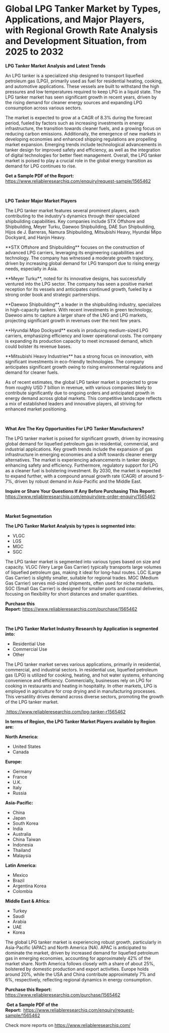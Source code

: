 <p><h1>Global LPG Tanker Market by Types, Applications, and Major Players, with Regional Growth Rate Analysis and Development Situation, from 2025 to 2032</h1></p><p><strong>LPG Tanker Market Analysis and Latest Trends</strong></p>
<p><p>An LPG tanker is a specialized ship designed to transport liquefied petroleum gas (LPG), primarily used as fuel for residential heating, cooking, and automotive applications. These vessels are built to withstand the high pressures and low temperatures required to keep LPG in a liquid state. The LPG tanker market has seen significant growth in recent years, driven by the rising demand for cleaner energy sources and expanding LPG consumption across various sectors.</p><p>The market is expected to grow at a CAGR of 8.3% during the forecast period, fueled by factors such as increasing investments in energy infrastructure, the transition towards cleaner fuels, and a growing focus on reducing carbon emissions. Additionally, the emergence of new markets in developing economies and enhanced shipping regulations are propelling market expansion. Emerging trends include technological advancements in tanker design for improved safety and efficiency, as well as the integration of digital technologies for better fleet management. Overall, the LPG tanker market is poised to play a crucial role in the global energy transition as demand for LPG continues to rise.</p></p>
<p><strong>Get a Sample PDF of the Report:&nbsp;</strong> <a href="https://www.reliableresearchiq.com/enquiry/request-sample/1565462?utm_campaign=2886&utm_medium=2&utm_source=Github&utm_content=ia&utm_term=30032025&utm_id=lpg-tanker">https://www.reliableresearchiq.com/enquiry/request-sample/1565462</a></p>
<p>&nbsp;</p>
<p><strong>LPG Tanker Major Market Players</strong></p>
<p><p>The LPG tanker market features several prominent players, each contributing to the industry's dynamics through their specialized shipbuilding capabilities. Key companies include STX Offshore and Shipbuilding, Meyer Turku, Daewoo Shipbuilding, DAE Sun Shipbuilding, Hijos de J. Barreras, Namura Shipbuilding, Mitsubishi Heavy, Hyundai Mipo Dockyard, and Hanjin Heavy.</p><p>**STX Offshore and Shipbuilding** focuses on the construction of advanced LPG carriers, leveraging its engineering capabilities and technology. The company has witnessed a moderate growth trajectory, driven by increasing global demand for LPG transport due to rising energy needs, especially in Asia.</p><p>**Meyer Turku**, noted for its innovative designs, has successfully ventured into the LPG sector. The company has seen a positive market reception for its vessels and anticipates continued growth, fueled by a strong order book and strategic partnerships.</p><p>**Daewoo Shipbuilding**, a leader in the shipbuilding industry, specializes in high-capacity tankers. With recent investments in green technology, Daewoo aims to capture a larger share of the LNG and LPG markets, projecting significant growth in revenues over the next few years.</p><p>**Hyundai Mipo Dockyard** excels in producing medium-sized LPG carriers, emphasizing efficiency and lower operational costs. The company is expanding its production capacity to meet increased demand, which could bolster its revenue bases.</p><p>**Mitsubishi Heavy Industries** has a strong focus on innovation, with significant investments in eco-friendly technologies. The company anticipates significant growth owing to rising environmental regulations and demand for cleaner fuels.</p><p>As of recent estimates, the global LPG tanker market is projected to grow from roughly USD 7 billion in revenue, with various companies likely to contribute significantly due to ongoing orders and anticipated growth in energy demand across global markets. This competitive landscape reflects a mix of established leaders and innovative players, all striving for enhanced market positioning.</p></p>
<p>&nbsp;</p>
<p><strong>What Are The Key Opportunities For LPG Tanker Manufacturers?</strong></p>
<p><p>The LPG tanker market is poised for significant growth, driven by increasing global demand for liquefied petroleum gas in residential, commercial, and industrial applications. Key growth trends include the expansion of gas infrastructure in emerging economies and a shift towards cleaner energy alternatives. The market is experiencing advancements in tanker design, enhancing safety and efficiency. Furthermore, regulatory support for LPG as a cleaner fuel is bolstering investment. By 2030, the market is expected to expand further, with a compound annual growth rate (CAGR) of around 5-7%, driven by robust demand in Asia-Pacific and the Middle East.</p></p>
<p><strong>Inquire or Share Your Questions If Any Before Purchasing This Report:</strong> <a href="https://www.reliableresearchiq.com/enquiry/pre-order-enquiry/1565462?utm_campaign=2886&utm_medium=2&utm_source=Github&utm_content=ia&utm_term=30032025&utm_id=lpg-tanker">https://www.reliableresearchiq.com/enquiry/pre-order-enquiry/1565462</a></p>
<p>&nbsp;</p>
<p><strong>Market Segmentation</strong></p>
<p><strong>The LPG Tanker Market Analysis by types is segmented into:</strong></p>
<p><ul><li>VLGC</li><li>LGS</li><li>MGC</li><li>SGC</li></ul></p>
<p><p>The LPG tanker market is segmented into various types based on size and capacity. VLGC (Very Large Gas Carrier) typically transports large volumes of liquefied petroleum gas, making it ideal for long-haul routes. LGC (Large Gas Carrier) is slightly smaller, suitable for regional trades. MGC (Medium Gas Carrier) serves mid-sized shipments, often used for niche markets. SGC (Small Gas Carrier) is designed for smaller ports and coastal deliveries, focusing on flexibility for short distances and smaller quantities.</p></p>
<p><strong>Purchase this Report:&nbsp;</strong><a href="https://www.reliableresearchiq.com/purchase/1565462?utm_campaign=2886&utm_medium=2&utm_source=Github&utm_content=ia&utm_term=30032025&utm_id=lpg-tanker">https://www.reliableresearchiq.com/purchase/1565462</a></p>
<p>&nbsp;</p>
<p><strong>The LPG Tanker Market Industry Research by Application is segmented into:</strong></p>
<p><ul><li>Residential Use</li><li>Commercial Use</li><li>Other</li></ul></p>
<p><p>The LPG tanker market serves various applications, primarily in residential, commercial, and industrial sectors. In residential use, liquefied petroleum gas (LPG) is utilized for cooking, heating, and hot water systems, enhancing convenience and efficiency. Commercially, businesses rely on LPG for cooking in restaurants and heating in hospitality. In other markets, LPG is employed in agriculture for crop drying and in manufacturing processes. This versatility drives demand across diverse sectors, promoting the growth of the LPG tanker market.</p></p>
<p><a href="https://www.reliableresearchiq.com/lpg-tanker-r1565462?utm_campaign=2886&utm_medium=2&utm_source=Github&utm_content=ia&utm_term=30032025&utm_id=lpg-tanker">&nbsp;https://www.reliableresearchiq.com/lpg-tanker-r1565462</a></p>
<p><strong>In terms of Region, the LPG Tanker Market Players available by Region are:</strong></p>
<p>
    <p> <strong> North America: </strong>
        <ul>
            <li>United States</li>
            <li>Canada</li>
        </ul>
        </p> 
    <p> <strong> Europe: </strong>
        <ul>
            <li>Germany</li>
            <li>France</li>
            <li>U.K.</li>
            <li>Italy</li>
            <li>Russia</li>
        </ul>
        </p> 
    <p> <strong> Asia-Pacific: </strong>
        <ul>
            <li>China</li>
            <li>Japan</li>
            <li>South Korea</li>
            <li>India</li>
            <li>Australia</li>
            <li>China Taiwan</li>
            <li>Indonesia</li>
            <li>Thailand</li>
            <li>Malaysia</li>
        </ul>
        </p> 
    <p> <strong> Latin America: </strong>
        <ul>
            <li>Mexico</li>
            <li>Brazil</li>
            <li>Argentina Korea</li>
            <li>Colombia</li>
        </ul>
        </p> 
    <p> <strong> Middle East & Africa: </strong>
        <ul>
            <li>Turkey</li>
            <li>Saudi</li>
            <li>Arabia</li>
            <li>UAE</li>
            <li>Korea</li>
        </ul>
    </p>
    </p>
<p><p>The global LPG tanker market is experiencing robust growth, particularly in Asia-Pacific (APAC) and North America (NA). APAC is anticipated to dominate the market, driven by increased demand for liquefied petroleum gas in emerging economies, accounting for approximately 42% of the market share. North America follows closely with a share of about 25%, bolstered by domestic production and export activities. Europe holds around 20%, while the USA and China contribute approximately 7% and 6%, respectively, reflecting regional dynamics in energy consumption.</p></p>
<p><strong>Purchase this Report: </strong><a href="https://www.reliableresearchiq.com/purchase/1565462?utm_campaign=2886&utm_medium=2&utm_source=Github&utm_content=ia&utm_term=30032025&utm_id=lpg-tanker">https://www.reliableresearchiq.com/purchase/1565462</a></p>
<p>&nbsp;<strong>Get a Sample PDF of the Report:&nbsp;&nbsp;</strong><a href="https://www.reliableresearchiq.com/enquiry/request-sample/1565462?utm_campaign=2886&utm_medium=2&utm_source=Github&utm_content=ia&utm_term=30032025&utm_id=lpg-tanker">https://www.reliableresearchiq.com/enquiry/request-sample/1565462</a></p>
<p><strong></strong></p>
<p>Check more reports on <a href="https://www.reliableresearchiq.com/?utm_campaign=2886&utm_medium=2&utm_source=Github&utm_content=ia&utm_term=30032025&utm_id=lpg-tanker">https://www.reliableresearchiq.com/</a></p>